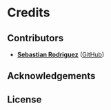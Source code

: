 # Credits

## Contributors
- [**Sebastian Rodriguez**](https://srod.ca) ([GitHub](https://github.com/seb646))

## Acknowledgements

## License